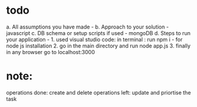 # todo
a. All assumptions you have made - 
b. Approach to your solution - javascript
c. DB schema or setup scripts if used - mongoDB
d. Steps to run your application - 1. used visual studio code: in terminal  : run npm i - for node js  installation
                                   2. go in the  main directory and run node app.js
                                   3. finally in any browser go  to localhost:3000
                

# note:
operations done: create and delete
operations left: update and priortise the task

             
